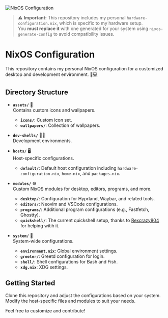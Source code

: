 ![NixOS Configuration](https://i.imgur.com/gLRkZcY.png)

> ⚠️ **Important:** This repository includes my personal `hardware-configuration.nix`, which is specific to my hardware setup.  
> You **must replace it** with one generated for your system using `nixos-generate-config` to avoid compatibility issues.

# NixOS Configuration

This repository contains my personal NixOS configuration for a customized desktop and development environment. 🎨💻

## Directory Structure

- **`assets/`** 🎨  
  Contains custom icons and wallpapers.

  - **`icons/`**: Custom icon set.
  - **`wallpapers/`**: Collection of wallpapers.

- **`dev-shells/`** 🧑‍💻  
  Development environments.

- **`hosts/`** 🖥️  
  Host-specific configurations.

  - **`default/`**: Default host configuration including `hardware-configuration.nix`, `home.nix`, and `packages.nix`.

- **`modules/`** ⚙️  
  Custom NixOS modules for desktop, editors, programs, and more.

  - **`desktop/`**: Configuration for Hyprland, Waybar, and related tools.
  - **`editors/`**: Neovim and VSCode configurations.
  - **`programs/`**: Additional program configurations (e.g., Fastfetch, Ghostty).
  - **`quickshell/`**: The current quickshell setup, thanks to [Rexcrazy804](https://github.com/Rexcrazy804) for helping witih it.

- **`system/`** 🔧  
  System-wide configurations.
  - **`environment.nix`**: Global environment settings.
  - **`greeter/`**: Greetd configuration for login.
  - **`shell/`**: Shell configurations for Bash and Fish.
  - **`xdg.nix`**: XDG settings.

## Getting Started

Clone this repository and adjust the configurations based on your system. Modify the host-specific files and modules to suit your needs.

Feel free to customize and contribute!
